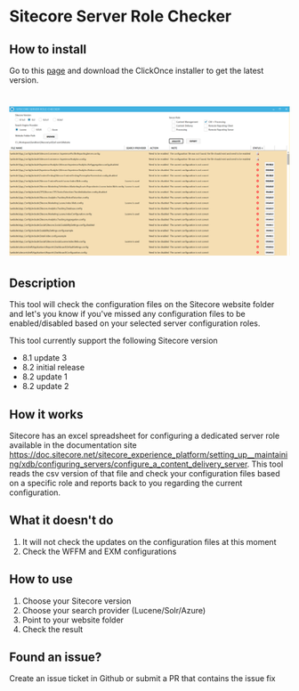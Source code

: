 # Sitecore Server Role Checker

## How to install
Go to this [page](https://reyrahadian.github.io/Sitecore-Server-Role-Checker-ClickOnce/index.html) and download the ClickOnce installer to get the latest version.

# ![sitecore-server-role-checker](screenshots/application.PNG)

## Description
This tool will check the configuration files on the Sitecore website folder and let's you know if you've missed any configuration files to be enabled/disabled based on your selected server configuration roles.

This tool currently support the following Sitecore version
* 8.1 update 3
* 8.2 initial release
* 8.2 update 1
* 8.2 update 2

## How it works
Sitecore has an excel spreadsheet for configuring a dedicated server role available in the documentation site https://doc.sitecore.net/sitecore_experience_platform/setting_up__maintaining/xdb/configuring_servers/configure_a_content_delivery_server. This tool reads the csv version of that file and check your configuration files based on a specific role and reports back to you regarding the current configuration.

## What it doesn't do
1.	It will not check the updates on the configuration files at this moment
2.	Check the WFFM and EXM configurations

## How to use
1. Choose your Sitecore version 
2. Choose your search provider (Lucene/Solr/Azure)
3. Point to your website folder
4. Check the result

## Found an issue?
Create an issue ticket in Github or submit a PR that contains the issue fix
